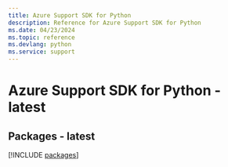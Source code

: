 ```yaml
---
title: Azure Support SDK for Python
description: Reference for Azure Support SDK for Python
ms.date: 04/23/2024
ms.topic: reference
ms.devlang: python
ms.service: support
---
```

# Azure Support SDK for Python - latest
## Packages - latest
[!INCLUDE [packages](support-index.md)]